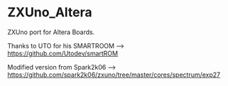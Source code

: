 # ZXUno_Altera

ZXUno port for Altera Boards.

Thanks to UTO for his SMARTROOM -->  https://github.com/Utodev/smartROM

Modified version from Spark2k06 --> https://github.com/spark2k06/zxuno/tree/master/cores/spectrum/exp27
